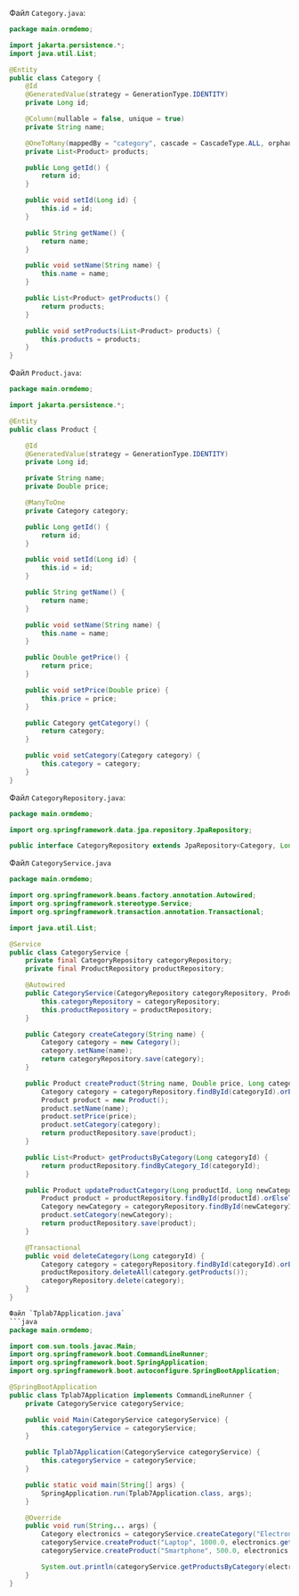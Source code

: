 Файл `Category.java`:
```java
package main.ormdemo;

import jakarta.persistence.*;
import java.util.List;

@Entity
public class Category {
    @Id
    @GeneratedValue(strategy = GenerationType.IDENTITY)
    private Long id;

    @Column(nullable = false, unique = true)
    private String name;

    @OneToMany(mappedBy = "category", cascade = CascadeType.ALL, orphanRemoval = true)
    private List<Product> products;

    public Long getId() {
        return id;
    }

    public void setId(Long id) {
        this.id = id;
    }

    public String getName() {
        return name;
    }

    public void setName(String name) {
        this.name = name;
    }

    public List<Product> getProducts() {
        return products;
    }

    public void setProducts(List<Product> products) {
        this.products = products;
    }
}
```

Файл `Product.java`:
```java
package main.ormdemo;

import jakarta.persistence.*;

@Entity
public class Product {

    @Id
    @GeneratedValue(strategy = GenerationType.IDENTITY)
    private Long id;

    private String name;
    private Double price;

    @ManyToOne
    private Category category;

    public Long getId() {
        return id;
    }

    public void setId(Long id) {
        this.id = id;
    }

    public String getName() {
        return name;
    }

    public void setName(String name) {
        this.name = name;
    }

    public Double getPrice() {
        return price;
    }

    public void setPrice(Double price) {
        this.price = price;
    }

    public Category getCategory() {
        return category;
    }

    public void setCategory(Category category) {
        this.category = category;
    }
}
```

Файл `CategoryRepository.java`:
```java
package main.ormdemo;

import org.springframework.data.jpa.repository.JpaRepository;

public interface CategoryRepository extends JpaRepository<Category, Long> {}
```

Файл `CategoryService.java`
```java
package main.ormdemo;

import org.springframework.beans.factory.annotation.Autowired;
import org.springframework.stereotype.Service;
import org.springframework.transaction.annotation.Transactional;

import java.util.List;

@Service
public class CategoryService {
    private final CategoryRepository categoryRepository;
    private final ProductRepository productRepository;

    @Autowired
    public CategoryService(CategoryRepository categoryRepository, ProductRepository productRepository) {
        this.categoryRepository = categoryRepository;
        this.productRepository = productRepository;
    }

    public Category createCategory(String name) {
        Category category = new Category();
        category.setName(name);
        return categoryRepository.save(category);
    }

    public Product createProduct(String name, Double price, Long categoryId) {
        Category category = categoryRepository.findById(categoryId).orElseThrow();
        Product product = new Product();
        product.setName(name);
        product.setPrice(price);
        product.setCategory(category);
        return productRepository.save(product);
    }

    public List<Product> getProductsByCategory(Long categoryId) {
        return productRepository.findByCategory_Id(categoryId);
    }

    public Product updateProductCategory(Long productId, Long newCategoryId) {
        Product product = productRepository.findById(productId).orElseThrow();
        Category newCategory = categoryRepository.findById(newCategoryId).orElseThrow();
        product.setCategory(newCategory);
        return productRepository.save(product);
    }

    @Transactional
    public void deleteCategory(Long categoryId) {
        Category category = categoryRepository.findById(categoryId).orElseThrow();
        productRepository.deleteAll(category.getProducts());
        categoryRepository.delete(category);
    }
}

Файл `Tplab7Application.java`
```java
package main.ormdemo;

import com.sun.tools.javac.Main;
import org.springframework.boot.CommandLineRunner;
import org.springframework.boot.SpringApplication;
import org.springframework.boot.autoconfigure.SpringBootApplication;

@SpringBootApplication
public class Tplab7Application implements CommandLineRunner {
    private CategoryService categoryService;

    public void Main(CategoryService categoryService) {
        this.categoryService = categoryService;
    }

    public Tplab7Application(CategoryService categoryService) {
        this.categoryService = categoryService;
    }

    public static void main(String[] args) {
        SpringApplication.run(Tplab7Application.class, args);
    }

    @Override
    public void run(String... args) {
        Category electronics = categoryService.createCategory("Electronics");
        categoryService.createProduct("Laptop", 1000.0, electronics.getId());
        categoryService.createProduct("Smartphone", 500.0, electronics.getId());

        System.out.println(categoryService.getProductsByCategory(electronics.getId()));
    }
}
```
